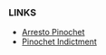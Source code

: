 
### LINKS
- [Arresto Pinochet](https://es.wikipedia.org/wiki/Arresto_de_Augusto_Pinochet)
- [Pinochet Indictment](https://en.wikipedia.org/wiki/Indictment_and_arrest_of_Augusto_Pinochet)
